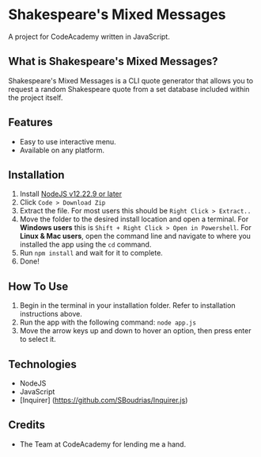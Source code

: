 # Shakespeare's Mixed Messages
A project for CodeAcademy written in JavaScript.
## What is Shakespeare's Mixed Messages?
Shakespeare's Mixed Messages is a CLI quote generator that allows you to request a random Shakespeare quote from a set database included within the project itself.

## Features
- Easy to use interactive menu.
- Available on any platform.

## Installation
1. Install [NodeJS v12.22.9 or later](https://nodejs.org/en)
2. Click `Code > Download Zip`
3. Extract the file. For most users this should be `Right Click > Extract..`
4. Move the folder to the desired install location and open a terminal. For **Windows users** this is `Shift + Right Click > Open in Powershell`. For **Linux & Mac users**, open the command line and navigate to where you installed the app using the `cd` command.
5. Run `npm install` and wait for it to complete.
6. Done!

## How To Use
1. Begin in the terminal in your installation folder. Refer to installation instructions above.
2. Run the app with the following command: ```node app.js```
3. Move the arrow keys up and down to hover an option, then press enter to select it.

## Technologies
- NodeJS
- JavaScript
- [Inquirer] (https://github.com/SBoudrias/Inquirer.js)

## Credits
- The Team at CodeAcademy for lending me a hand.
